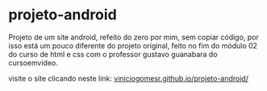 # projeto-android
 Projeto de um site android, refeito do zero por mim, sem copiar código, por isso está um pouco diferente do projeto original, feito no fim do módulo 02 do curso de html e css com o professor gustavo guanabara do cursoemvideo.

 visite o site clicando neste link: <a href="viniciogomesr.github.io/projeto-android/">viniciogomesr.github.io/projeto-android/</a>